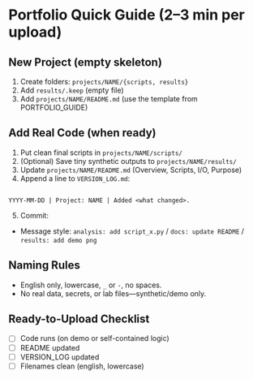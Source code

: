 # Portfolio Quick Guide (2–3 min per upload)

## New Project (empty skeleton)
1) Create folders: `projects/NAME/{scripts, results}`  
2) Add `results/.keep` (empty file)  
3) Add `projects/NAME/README.md` (use the template from PORTFOLIO_GUIDE)

## Add Real Code (when ready)
1) Put clean final scripts in `projects/NAME/scripts/`  
2) (Optional) Save tiny synthetic outputs to `projects/NAME/results/`  
3) Update `projects/NAME/README.md` (Overview, Scripts, I/O, Purpose)  
4) Append a line to `VERSION_LOG.md`:
```

YYYY-MM-DD | Project: NAME | Added <what changed>.

```
5) Commit:
- Message style: `analysis: add script_x.py` / `docs: update README` / `results: add demo png`

## Naming Rules
- English only, lowercase, `_` or `-`, no spaces.  
- No real data, secrets, or lab files—synthetic/demo only.

## Ready-to-Upload Checklist
- [ ] Code runs (on demo or self-contained logic)  
- [ ] README updated  
- [ ] VERSION_LOG updated  
- [ ] Filenames clean (english, lowercase)  
```
